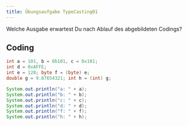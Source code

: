 ```yaml
---
title: Übungsaufgabe TypeCasting01
---
```


Welche Ausgabe erwartest Du nach Ablauf des abgebildeten Codings?

## Coding

```java
int a = 101, b = 0b101, c = 0x101;
int d = 0xAFFE;
int e = 128; byte f = (byte) e;
double g = 9.87654321; int h = (int) g;

System.out.println("a: " + a);
System.out.println("b: " + b);
System.out.println("c: " + c);
System.out.println("d: " + d);
System.out.println("f: " + f);
System.out.println("h: " + h);
```
